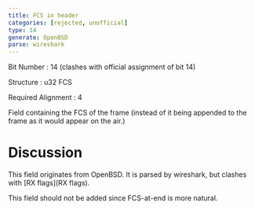 ```yaml
---
title: FCS in header
categories: [rejected, unofficial]
type: 14
generate: OpenBSD
parse: wireshark
---
```

Bit Number
: 14 (clashes with official assignment of bit 14)

Structure
: u32 FCS

Required Alignment
: 4

Field containing the FCS of the frame (instead of it being appended to
the frame as it would appear on the air.)

Discussion
==========

This field originates from OpenBSD. It is parsed by wireshark, but
clashes with [RX flags](RX flags).

This field should not be added since FCS-at-end is more natural.

